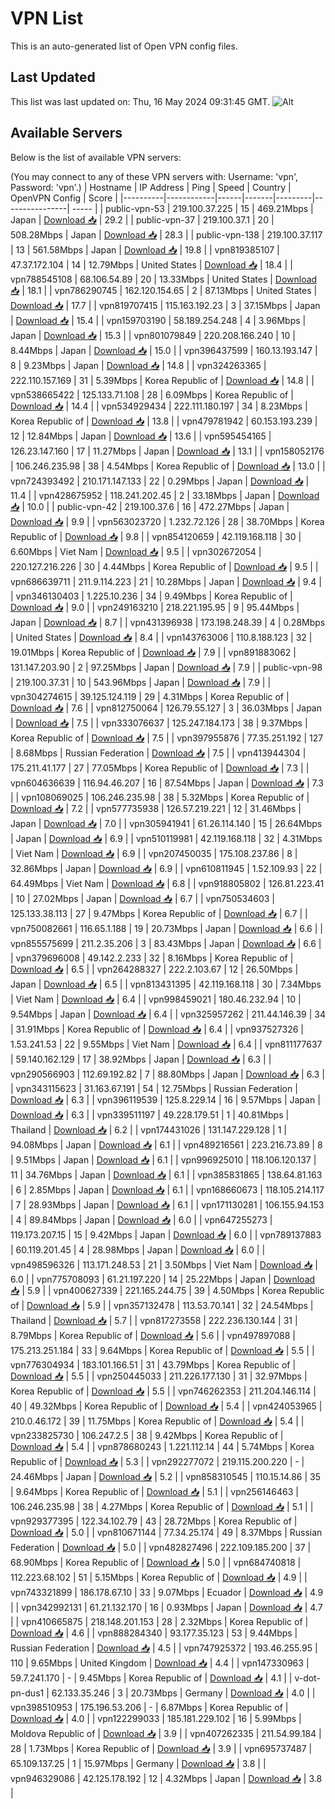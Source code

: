 # VPN List

This is an auto-generated list of Open VPN config files.

## Last Updated

This list was last updated on: Thu, 16 May 2024 09:31:45 GMT.
![Alt](https://repobeats.axiom.co/api/embed/186b98318ef1479477931607c1ad7d823f12451f.svg "Repobeats analytics image")

## Available Servers

Below is the list of available VPN servers:

(You may connect to any of these VPN servers with: Username: 'vpn', Password: 'vpn'.)
| Hostname | IP Address | Ping | Speed | Country | OpenVPN Config | Score |
|----------|------------|------|-------|---------|----------------| ----- |
| public-vpn-53 | 219.100.37.225 | 15 | 469.21Mbps | Japan | [Download 📥](./configs/server_0_JP.ovpn) | 29.2 |
| public-vpn-37 | 219.100.37.1 | 20 | 508.28Mbps | Japan | [Download 📥](./configs/server_1_JP.ovpn) | 28.3 |
| public-vpn-138 | 219.100.37.117 | 13 | 561.58Mbps | Japan | [Download 📥](./configs/server_2_JP.ovpn) | 19.8 |
| vpn819385107 | 47.37.172.104 | 14 | 12.79Mbps | United States | [Download 📥](./configs/server_3_US.ovpn) | 18.4 |
| vpn788545108 | 68.106.54.89 | 20 | 13.33Mbps | United States | [Download 📥](./configs/server_4_US.ovpn) | 18.1 |
| vpn786290745 | 162.120.154.65 | 2 | 87.13Mbps | United States | [Download 📥](./configs/server_5_US.ovpn) | 17.7 |
| vpn819707415 | 115.163.192.23 | 3 | 37.15Mbps | Japan | [Download 📥](./configs/server_6_JP.ovpn) | 15.4 |
| vpn159703190 | 58.189.254.248 | 4 | 3.96Mbps | Japan | [Download 📥](./configs/server_7_JP.ovpn) | 15.3 |
| vpn801079849 | 220.208.166.240 | 10 | 8.44Mbps | Japan | [Download 📥](./configs/server_8_JP.ovpn) | 15.0 |
| vpn396437599 | 160.13.193.147 | 8 | 9.23Mbps | Japan | [Download 📥](./configs/server_9_JP.ovpn) | 14.8 |
| vpn324263365 | 222.110.157.169 | 31 | 5.39Mbps | Korea Republic of | [Download 📥](./configs/server_10_KR.ovpn) | 14.8 |
| vpn538665422 | 125.133.71.108 | 28 | 6.09Mbps | Korea Republic of | [Download 📥](./configs/server_11_KR.ovpn) | 14.4 |
| vpn534929434 | 222.111.180.197 | 34 | 8.23Mbps | Korea Republic of | [Download 📥](./configs/server_12_KR.ovpn) | 13.8 |
| vpn479781942 | 60.153.193.239 | 12 | 12.84Mbps | Japan | [Download 📥](./configs/server_13_JP.ovpn) | 13.6 |
| vpn595454165 | 126.23.147.160 | 17 | 11.27Mbps | Japan | [Download 📥](./configs/server_14_JP.ovpn) | 13.1 |
| vpn158052176 | 106.246.235.98 | 38 | 4.54Mbps | Korea Republic of | [Download 📥](./configs/server_15_KR.ovpn) | 13.0 |
| vpn724393492 | 210.171.147.133 | 22 | 0.29Mbps | Japan | [Download 📥](./configs/server_16_JP.ovpn) | 11.4 |
| vpn428675952 | 118.241.202.45 | 2 | 33.18Mbps | Japan | [Download 📥](./configs/server_17_JP.ovpn) | 10.0 |
| public-vpn-42 | 219.100.37.6 | 16 | 472.27Mbps | Japan | [Download 📥](./configs/server_18_JP.ovpn) | 9.9 |
| vpn563023720 | 1.232.72.126 | 28 | 38.70Mbps | Korea Republic of | [Download 📥](./configs/server_19_KR.ovpn) | 9.8 |
| vpn854120659 | 42.119.168.118 | 30 | 6.60Mbps | Viet Nam | [Download 📥](./configs/server_20_VN.ovpn) | 9.5 |
| vpn302672054 | 220.127.216.226 | 30 | 4.44Mbps | Korea Republic of | [Download 📥](./configs/server_21_KR.ovpn) | 9.5 |
| vpn686639711 | 211.9.114.223 | 21 | 10.28Mbps | Japan | [Download 📥](./configs/server_22_JP.ovpn) | 9.4 |
| vpn346130403 | 1.225.10.236 | 34 | 9.49Mbps | Korea Republic of | [Download 📥](./configs/server_23_KR.ovpn) | 9.0 |
| vpn249163210 | 218.221.195.95 | 9 | 95.44Mbps | Japan | [Download 📥](./configs/server_24_JP.ovpn) | 8.7 |
| vpn431396938 | 173.198.248.39 | 4 | 0.28Mbps | United States | [Download 📥](./configs/server_25_US.ovpn) | 8.4 |
| vpn143763006 | 110.8.188.123 | 32 | 19.01Mbps | Korea Republic of | [Download 📥](./configs/server_26_KR.ovpn) | 7.9 |
| vpn891883062 | 131.147.203.90 | 2 | 97.25Mbps | Japan | [Download 📥](./configs/server_27_JP.ovpn) | 7.9 |
| public-vpn-98 | 219.100.37.31 | 10 | 543.96Mbps | Japan | [Download 📥](./configs/server_28_JP.ovpn) | 7.9 |
| vpn304274615 | 39.125.124.119 | 29 | 4.31Mbps | Korea Republic of | [Download 📥](./configs/server_29_KR.ovpn) | 7.6 |
| vpn812750064 | 126.79.55.127 | 3 | 36.03Mbps | Japan | [Download 📥](./configs/server_30_JP.ovpn) | 7.5 |
| vpn333076637 | 125.247.184.173 | 38 | 9.37Mbps | Korea Republic of | [Download 📥](./configs/server_31_KR.ovpn) | 7.5 |
| vpn397955876 | 77.35.251.192 | 127 | 8.68Mbps | Russian Federation | [Download 📥](./configs/server_32_RU.ovpn) | 7.5 |
| vpn413944304 | 175.211.41.177 | 27 | 77.05Mbps | Korea Republic of | [Download 📥](./configs/server_33_KR.ovpn) | 7.3 |
| vpn604636639 | 116.94.46.207 | 16 | 87.54Mbps | Japan | [Download 📥](./configs/server_34_JP.ovpn) | 7.3 |
| vpn108069025 | 106.246.235.98 | 38 | 5.32Mbps | Korea Republic of | [Download 📥](./configs/server_35_KR.ovpn) | 7.2 |
| vpn577735938 | 126.57.219.221 | 12 | 31.46Mbps | Japan | [Download 📥](./configs/server_36_JP.ovpn) | 7.0 |
| vpn305941941 | 61.26.114.140 | 15 | 26.64Mbps | Japan | [Download 📥](./configs/server_37_JP.ovpn) | 6.9 |
| vpn510119981 | 42.119.168.118 | 32 | 4.31Mbps | Viet Nam | [Download 📥](./configs/server_38_VN.ovpn) | 6.9 |
| vpn207450035 | 175.108.237.86 | 8 | 32.86Mbps | Japan | [Download 📥](./configs/server_39_JP.ovpn) | 6.9 |
| vpn610811945 | 1.52.109.93 | 22 | 64.49Mbps | Viet Nam | [Download 📥](./configs/server_40_VN.ovpn) | 6.8 |
| vpn918805802 | 126.81.223.41 | 10 | 27.02Mbps | Japan | [Download 📥](./configs/server_41_JP.ovpn) | 6.7 |
| vpn750534603 | 125.133.38.113 | 27 | 9.47Mbps | Korea Republic of | [Download 📥](./configs/server_42_KR.ovpn) | 6.7 |
| vpn750082661 | 116.65.1.188 | 19 | 20.73Mbps | Japan | [Download 📥](./configs/server_43_JP.ovpn) | 6.6 |
| vpn855575699 | 211.2.35.206 | 3 | 83.43Mbps | Japan | [Download 📥](./configs/server_44_JP.ovpn) | 6.6 |
| vpn379696008 | 49.142.2.233 | 32 | 8.16Mbps | Korea Republic of | [Download 📥](./configs/server_45_KR.ovpn) | 6.5 |
| vpn264288327 | 222.2.103.67 | 12 | 26.50Mbps | Japan | [Download 📥](./configs/server_46_JP.ovpn) | 6.5 |
| vpn813431395 | 42.119.168.118 | 30 | 7.34Mbps | Viet Nam | [Download 📥](./configs/server_47_VN.ovpn) | 6.4 |
| vpn998459021 | 180.46.232.94 | 10 | 9.54Mbps | Japan | [Download 📥](./configs/server_48_JP.ovpn) | 6.4 |
| vpn325957262 | 211.44.146.39 | 34 | 31.91Mbps | Korea Republic of | [Download 📥](./configs/server_49_KR.ovpn) | 6.4 |
| vpn937527326 | 1.53.241.53 | 22 | 9.55Mbps | Viet Nam | [Download 📥](./configs/server_50_VN.ovpn) | 6.4 |
| vpn811177637 | 59.140.162.129 | 17 | 38.92Mbps | Japan | [Download 📥](./configs/server_51_JP.ovpn) | 6.3 |
| vpn290566903 | 112.69.192.82 | 7 | 88.80Mbps | Japan | [Download 📥](./configs/server_52_JP.ovpn) | 6.3 |
| vpn343115623 | 31.163.67.191 | 54 | 12.75Mbps | Russian Federation | [Download 📥](./configs/server_53_RU.ovpn) | 6.3 |
| vpn396119539 | 125.8.229.14 | 16 | 9.57Mbps | Japan | [Download 📥](./configs/server_54_JP.ovpn) | 6.3 |
| vpn339511197 | 49.228.179.51 | 1 | 40.81Mbps | Thailand | [Download 📥](./configs/server_55_TH.ovpn) | 6.2 |
| vpn174431026 | 131.147.229.128 | 1 | 94.08Mbps | Japan | [Download 📥](./configs/server_56_JP.ovpn) | 6.1 |
| vpn489216561 | 223.216.73.89 | 8 | 9.51Mbps | Japan | [Download 📥](./configs/server_57_JP.ovpn) | 6.1 |
| vpn996925010 | 118.106.120.137 | 11 | 34.76Mbps | Japan | [Download 📥](./configs/server_58_JP.ovpn) | 6.1 |
| vpn385831865 | 138.64.81.163 | 6 | 2.85Mbps | Japan | [Download 📥](./configs/server_59_JP.ovpn) | 6.1 |
| vpn168660673 | 118.105.214.117 | 7 | 28.93Mbps | Japan | [Download 📥](./configs/server_60_JP.ovpn) | 6.1 |
| vpn171130281 | 106.155.94.153 | 4 | 89.84Mbps | Japan | [Download 📥](./configs/server_61_JP.ovpn) | 6.0 |
| vpn647255273 | 119.173.207.15 | 15 | 9.42Mbps | Japan | [Download 📥](./configs/server_62_JP.ovpn) | 6.0 |
| vpn789137883 | 60.119.201.45 | 4 | 28.98Mbps | Japan | [Download 📥](./configs/server_63_JP.ovpn) | 6.0 |
| vpn498596326 | 113.171.248.53 | 21 | 3.50Mbps | Viet Nam | [Download 📥](./configs/server_64_VN.ovpn) | 6.0 |
| vpn775708093 | 61.21.197.220 | 14 | 25.22Mbps | Japan | [Download 📥](./configs/server_65_JP.ovpn) | 5.9 |
| vpn400627339 | 221.165.244.75 | 39 | 4.50Mbps | Korea Republic of | [Download 📥](./configs/server_66_KR.ovpn) | 5.9 |
| vpn357132478 | 113.53.70.141 | 32 | 24.54Mbps | Thailand | [Download 📥](./configs/server_67_TH.ovpn) | 5.7 |
| vpn817273558 | 222.236.130.144 | 31 | 8.79Mbps | Korea Republic of | [Download 📥](./configs/server_68_KR.ovpn) | 5.6 |
| vpn497897088 | 175.213.251.184 | 33 | 9.64Mbps | Korea Republic of | [Download 📥](./configs/server_69_KR.ovpn) | 5.5 |
| vpn776304934 | 183.101.166.51 | 31 | 43.79Mbps | Korea Republic of | [Download 📥](./configs/server_70_KR.ovpn) | 5.5 |
| vpn250445033 | 211.226.177.130 | 31 | 32.97Mbps | Korea Republic of | [Download 📥](./configs/server_71_KR.ovpn) | 5.5 |
| vpn746262353 | 211.204.146.114 | 40 | 49.32Mbps | Korea Republic of | [Download 📥](./configs/server_72_KR.ovpn) | 5.4 |
| vpn424053965 | 210.0.46.172 | 39 | 11.75Mbps | Korea Republic of | [Download 📥](./configs/server_73_KR.ovpn) | 5.4 |
| vpn233825730 | 106.247.2.5 | 38 | 9.42Mbps | Korea Republic of | [Download 📥](./configs/server_74_KR.ovpn) | 5.4 |
| vpn878680243 | 1.221.112.14 | 44 | 5.74Mbps | Korea Republic of | [Download 📥](./configs/server_75_KR.ovpn) | 5.3 |
| vpn292277072 | 219.115.200.220 | - | 24.46Mbps | Japan | [Download 📥](./configs/server_76_JP.ovpn) | 5.2 |
| vpn858310545 | 110.15.14.86 | 35 | 9.64Mbps | Korea Republic of | [Download 📥](./configs/server_77_KR.ovpn) | 5.1 |
| vpn256146463 | 106.246.235.98 | 38 | 4.27Mbps | Korea Republic of | [Download 📥](./configs/server_78_KR.ovpn) | 5.1 |
| vpn929377395 | 122.34.102.79 | 43 | 28.72Mbps | Korea Republic of | [Download 📥](./configs/server_79_KR.ovpn) | 5.0 |
| vpn810671144 | 77.34.25.174 | 49 | 8.37Mbps | Russian Federation | [Download 📥](./configs/server_80_RU.ovpn) | 5.0 |
| vpn482827496 | 222.109.185.200 | 37 | 68.90Mbps | Korea Republic of | [Download 📥](./configs/server_81_KR.ovpn) | 5.0 |
| vpn684740818 | 112.223.68.102 | 51 | 5.15Mbps | Korea Republic of | [Download 📥](./configs/server_82_KR.ovpn) | 4.9 |
| vpn743321899 | 186.178.67.10 | 33 | 9.07Mbps | Ecuador | [Download 📥](./configs/server_83_EC.ovpn) | 4.9 |
| vpn342992131 | 61.21.132.170 | 16 | 0.93Mbps | Japan | [Download 📥](./configs/server_84_JP.ovpn) | 4.7 |
| vpn410665875 | 218.148.201.153 | 28 | 2.32Mbps | Korea Republic of | [Download 📥](./configs/server_85_KR.ovpn) | 4.6 |
| vpn888284340 | 93.177.35.123 | 53 | 9.44Mbps | Russian Federation | [Download 📥](./configs/server_86_RU.ovpn) | 4.5 |
| vpn747925372 | 193.46.255.95 | 110 | 9.65Mbps | United Kingdom | [Download 📥](./configs/server_87_GB.ovpn) | 4.4 |
| vpn147330963 | 59.7.241.170 | - | 9.45Mbps | Korea Republic of | [Download 📥](./configs/server_88_KR.ovpn) | 4.1 |
| v-dot-pn-dus1 | 62.133.35.246 | 3 | 20.73Mbps | Germany | [Download 📥](./configs/server_89_DE.ovpn) | 4.0 |
| vpn398510953 | 175.196.53.206 | - | 6.87Mbps | Korea Republic of | [Download 📥](./configs/server_90_KR.ovpn) | 4.0 |
| vpn122299033 | 185.181.229.102 | 16 | 5.99Mbps | Moldova Republic of | [Download 📥](./configs/server_91_MD.ovpn) | 3.9 |
| vpn407262335 | 211.54.99.184 | 28 | 1.73Mbps | Korea Republic of | [Download 📥](./configs/server_92_KR.ovpn) | 3.9 |
| vpn695737487 | 65.109.137.25 | 1 | 15.97Mbps | Germany | [Download 📥](./configs/server_93_DE.ovpn) | 3.8 |
| vpn946329086 | 42.125.178.192 | 12 | 4.32Mbps | Japan | [Download 📥](./configs/server_94_JP.ovpn) | 3.8 |
